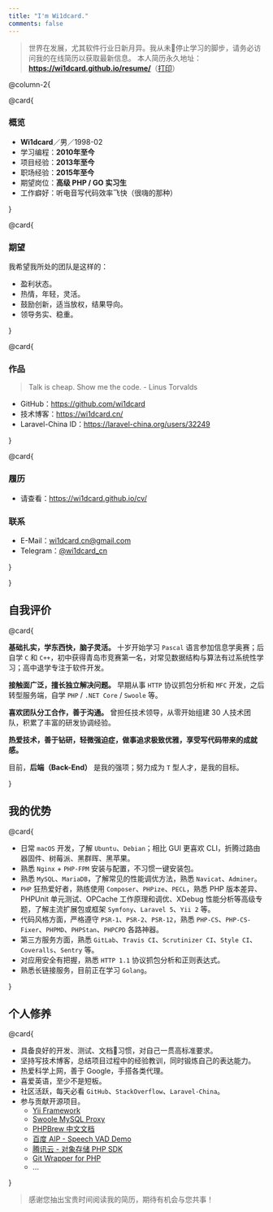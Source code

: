 ```yaml
---
title: "I'm Wi1dcard."
comments: false
---
```


> 世界在发展，尤其软件行业日新月异。我从未停止学习的脚步，请务必访问我的在线简历以获取最新信息。
> 本人简历永久地址：**<https://wi1dcard.github.io/resume/>**（<a href="javascript:window.print()">打印</a>）

@column-2{

@card{

### 概览

- **Wi1dcard**／男／1998-02
- 学习编程：**2010年至今**
- 项目经验：**2013年至今**
- 职场经验：**2015年至今**
- 期望岗位：**高级 PHP / GO 实习生**
- 工作癖好：听电音写代码效率飞快（很嗨的那种）

}

@card{

### 期望

我希望我所处的团队是这样的：

- 盈利状态。
- 热情，年轻，灵活。
- 鼓励创新，适当放权，结果导向。
- 领导务实、稳重。

}

@card{

### 作品

> Talk is cheap. Show me the code. - Linus Torvalds

- GitHub：<https://github.com/wi1dcard>
- 技术博客：<https://wi1dcard.cn/>
- Laravel-China ID：<https://laravel-china.org/users/32249>

}

@card{

### 履历

- 请查看：<https://wi1dcard.github.io/cv/>

### 联系

- E-Mail：[wi1dcard.cn@gmail.com](mailto:wi1dcard.cn@gmail.com)
- Telegram：[@wi1dcard_cn](https://t.me/wi1dcard_cn)

}

}

## 自我评价

@card{

**基础扎实，学东西快，脑子灵活。** 十岁开始学习 `Pascal` 语言参加信息学奥赛；后自学 `C` 和 `C++`，初中获得青岛市竞赛第一名，对常见数据结构与算法有过系统性学习；高中退学专注于软件开发。

**接触面广泛，擅长独立解决问题。** 早期从事 `HTTP` 协议抓包分析和 `MFC` 开发，之后转型服务端，自学 `PHP` / `.NET Core` / `Swoole` 等。

**喜欢团队分工合作，善于沟通。** 曾担任技术领导，从零开始组建 30 人技术团队，积累了丰富的研发协调经验。

**热爱技术，善于钻研，轻微强迫症，做事追求极致优雅，享受写代码带来的成就感。**

目前，**后端（Back-End）** 是我的强项；努力成为 `T` 型人才，是我的目标。

}

## 我的优势

@card{

- 日常 `macOS` 开发，了解 `Ubuntu`、`Debian`；相比 GUI 更喜欢 CLI，折腾过路由器固件、树莓派、黑群晖、黑苹果。
- 熟悉 `Nginx` + `PHP-FPM` 安装与配置，不习惯一键安装包。
- 熟悉 `MySQL`、`MariaDB`，了解常见的性能调优方法，熟悉 `Navicat`、`Adminer`。
- `PHP` 狂热爱好者，熟练使用 `Composer`、`PHPize`、`PECL`，熟悉 PHP 版本差异、PHPUnit 单元测试、OPCache 工作原理和调优、XDebug 性能分析等高级专题，了解主流扩展包或框架 `Symfony`、`Laravel 5`、`Yii 2` 等。
- 代码风格方面，严格遵守 `PSR-1`、`PSR-2`、`PSR-12`，熟悉 `PHP-CS`、`PHP-CS-Fixer`、`PHPMD`、`PHPStan`、`PHPCPD` 各路神器。
- 第三方服务方面，熟悉 `GitLab`、`Travis CI`、`Scrutinizer CI`、`Style CI`、`Coveralls`、`Sentry` 等。
- 对应用安全有把握，熟悉 `HTTP 1.1` 协议抓包分析和正则表达式。
- 熟悉长链接服务，目前正在学习 `Golang`。

}

## 个人修养

@card{

- 具备良好的开发、测试、文档习惯，对自己一贯高标准要求。
- 坚持写技术博客，总结项目过程中的经验教训，同时锻炼自己的表达能力。
- 热爱科学上网，善于 Google，手搭各类代理。
- 喜爱英语，至少不是短板。
- 社区活跃，每天必看 `GitHub`、`StackOverflow`、`Laravel-China`。
- 参与贡献开源项目。
  - [Yii Framework](https://github.com/yiisoft/yii2/pull/16528)
  - [Swoole MySQL Proxy](https://github.com/louislivi/SMProxy/commits?author=wi1dcard)
  - [PHPBrew 中文文档](https://github.com/phpbrew/phpbrew/pull/957)
  - [百度 AIP - Speech VAD Demo](https://github.com/Baidu-AIP/speech-vad-demo/pull/1)
  - [腾讯云 - 对象存储 PHP SDK](https://github.com/tencentyun/cos-php-sdk-v5/pull/72)
  - [Git Wrapper for PHP](https://github.com/cpliakas/git-wrapper/pull/156)
  - ...

}

> 感谢您抽出宝贵时间阅读我的简历，期待有机会与您共事！
